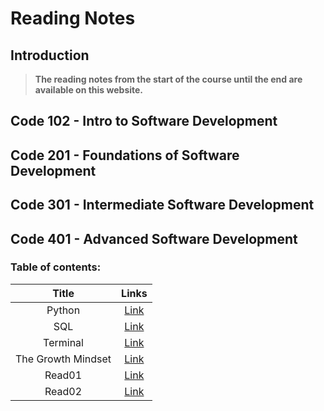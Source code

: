 # Reading Notes
## Introduction
> **The reading notes from the start of the course until the end are available on this website.**



## Code 102 - Intro to Software Development


## Code 201 - Foundations of Software Development

## Code 301 - Intermediate Software Development

## Code 401 - Advanced Software Development
### **Table of contents:**


| Title | Links | 
| :-------------: | :----------: |
| Python | [Link](/readingNotes/Python.md) | 
| SQL | [Link](/readingNotes/SQL.md) | 
| Terminal | [Link](/readingNotes/Terminal.md) | 
| The Growth Mindset | [Link](/readingNotes/GrowthMindset.md) | 
| Read01 | [Link](/readingNotes/Read01.md) | 
| Read02 | [Link](/readingNotes/Read02.md) | 